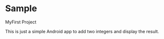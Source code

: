 # Sample
MyFirst Project

This is just a simple Android app to add two integers and display the result.
